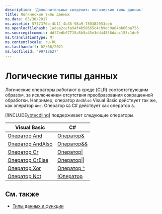 ```yaml
---
description: 'Дополнительные сведения: логические типы данных'
title: Логические типы данных
ms.date: 03/30/2017
ms.assetid: 57f7376b-4b11-4b35-98a9-780382053ceb
ms.openlocfilehash: 1adea2cefa94f4b58665c4cb9ac0a84bb66ba756
ms.sourcegitcommit: ddf7edb67715a5b9a45e3dd44536dabc153c1de0
ms.translationtype: MT
ms.contentlocale: ru-RU
ms.lasthandoff: 02/06/2021
ms.locfileid: "99712627"
---
```

# <a name="boolean-data-types"></a>Логические типы данных

Логические операторы работают в среде (CLR) соответствующим образом, за исключением отсутствия преобразования сокращенной обработки. Например, оператор `AndAlso` Visual Basic действует так же, как оператор `And`. Оператор `&&` C# действует как оператор `&`.  
  
 [!INCLUDE[vbtecdlinq](../../../../../../includes/vbtecdlinq-md.md)] поддерживает следующие операторы.  
  
|Visual Basic|C#|  
|------------------|---------|  
|[Оператор And](../../../../../visual-basic/language-reference/operators/and-operator.md)|[ Оператор&](../../../../../csharp/language-reference/operators/boolean-logical-operators.md#logical-and-operator-)|  
|[Оператор AndAlso](../../../../../visual-basic/language-reference/operators/andalso-operator.md)|[ Оператор&& ](../../../../../csharp/language-reference/operators/boolean-logical-operators.md#conditional-logical-and-operator-)|  
|[Оператор Or](../../../../../visual-basic/language-reference/operators/or-operator.md)|[ Оператор&#124;](../../../../../csharp/language-reference/operators/boolean-logical-operators.md#logical-or-operator-)|  
|[Оператор OrElse](../../../../../visual-basic/language-reference/operators/orelse-operator.md)|[ Оператор&#124;&#124; ](../../../../../csharp/language-reference/operators/boolean-logical-operators.md#conditional-logical-or-operator-)|  
|[Оператор Xor](../../../../../visual-basic/language-reference/operators/xor-operator.md)|[Оператор ^](../../../../../csharp/language-reference/operators/boolean-logical-operators.md#logical-exclusive-or-operator-)|  
|[Оператор Not](../../../../../visual-basic/language-reference/operators/not-operator.md)|[\!Оператор](../../../../../csharp/language-reference/operators/boolean-logical-operators.md#logical-negation-operator-)|  
  
## <a name="see-also"></a>См. также

- [Типы данных и функции](data-types-and-functions.md)
